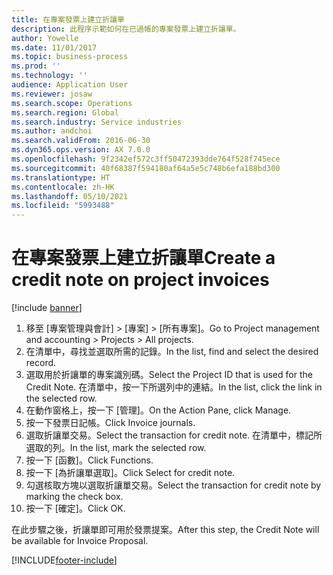 ```yaml
---
title: 在專案發票上建立折讓單
description: 此程序示範如何在已過帳的專案發票上建立折讓單。
author: Yowelle
ms.date: 11/01/2017
ms.topic: business-process
ms.prod: ''
ms.technology: ''
audience: Application User
ms.reviewer: josaw
ms.search.scope: Operations
ms.search.region: Global
ms.search.industry: Service industries
ms.author: andchoi
ms.search.validFrom: 2016-06-30
ms.dyn365.ops.version: AX 7.0.0
ms.openlocfilehash: 9f2342ef572c3ff50472393dde764f528f745ece
ms.sourcegitcommit: 40f68387f594180af64a5e5c748b6efa188bd300
ms.translationtype: HT
ms.contentlocale: zh-HK
ms.lasthandoff: 05/10/2021
ms.locfileid: "5993488"
---
```

# <a name="create-a-credit-note-on-project-invoices"></a><span data-ttu-id="8d7fd-103">在專案發票上建立折讓單</span><span class="sxs-lookup"><span data-stu-id="8d7fd-103">Create a credit note on project invoices</span></span>

[!include [banner](../../includes/banner.md)]

1. <span data-ttu-id="8d7fd-104">移至 [專案管理與會計] > [專案] > [所有專案]。</span><span class="sxs-lookup"><span data-stu-id="8d7fd-104">Go to Project management and accounting > Projects > All projects.</span></span> 
2. <span data-ttu-id="8d7fd-105">在清單中，尋找並選取所需的記錄。</span><span class="sxs-lookup"><span data-stu-id="8d7fd-105">In the list, find and select the desired record.</span></span> 
3. <span data-ttu-id="8d7fd-106">選取用於折讓單的專案識別碼。</span><span class="sxs-lookup"><span data-stu-id="8d7fd-106">Select the Project ID that is used for the Credit Note.</span></span> <span data-ttu-id="8d7fd-107">在清單中，按一下所選列中的連結。</span><span class="sxs-lookup"><span data-stu-id="8d7fd-107">In the list, click the link in the selected row.</span></span> 
4. <span data-ttu-id="8d7fd-108">在動作窗格上，按一下 [管理]。</span><span class="sxs-lookup"><span data-stu-id="8d7fd-108">On the Action Pane, click Manage.</span></span> 
5. <span data-ttu-id="8d7fd-109">按一下發票日記帳。</span><span class="sxs-lookup"><span data-stu-id="8d7fd-109">Click Invoice journals.</span></span> 
6. <span data-ttu-id="8d7fd-110">選取折讓單交易。</span><span class="sxs-lookup"><span data-stu-id="8d7fd-110">Select the transaction for credit note.</span></span> <span data-ttu-id="8d7fd-111">在清單中，標記所選取的列。</span><span class="sxs-lookup"><span data-stu-id="8d7fd-111">In the list, mark the selected row.</span></span> 
7. <span data-ttu-id="8d7fd-112">按一下 [函數]。</span><span class="sxs-lookup"><span data-stu-id="8d7fd-112">Click Functions.</span></span> 
8. <span data-ttu-id="8d7fd-113">按一下 [為折讓單選取]。</span><span class="sxs-lookup"><span data-stu-id="8d7fd-113">Click Select for credit note.</span></span> 
9. <span data-ttu-id="8d7fd-114">勾選核取方塊以選取折讓單交易。</span><span class="sxs-lookup"><span data-stu-id="8d7fd-114">Select the transaction for credit note by marking the check box.</span></span>
10. <span data-ttu-id="8d7fd-115">按一下 [確定]。</span><span class="sxs-lookup"><span data-stu-id="8d7fd-115">Click OK.</span></span> 

<span data-ttu-id="8d7fd-116">在此步驟之後，折讓單即可用於發票提案。</span><span class="sxs-lookup"><span data-stu-id="8d7fd-116">After this step, the Credit Note will be available for Invoice Proposal.</span></span>


[!INCLUDE[footer-include](../../includes/footer-banner.md)]